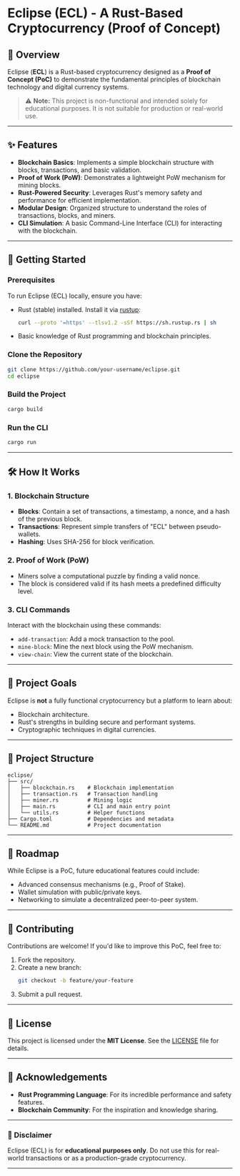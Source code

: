 # Eclipse (ECL) - A Rust-Based Cryptocurrency (Proof of Concept)

## 🌌 Overview

Eclipse (**ECL**) is a Rust-based cryptocurrency designed as a **Proof of Concept (PoC)** to demonstrate the fundamental principles of blockchain technology and digital currency systems.  
> ⚠ **Note:** This project is non-functional and intended solely for educational purposes. It is not suitable for production or real-world use.

---

## ✨ Features

- **Blockchain Basics**: Implements a simple blockchain structure with blocks, transactions, and basic validation.
- **Proof of Work (PoW)**: Demonstrates a lightweight PoW mechanism for mining blocks.
- **Rust-Powered Security**: Leverages Rust's memory safety and performance for efficient implementation.
- **Modular Design**: Organized structure to understand the roles of transactions, blocks, and miners.
- **CLI Simulation**: A basic Command-Line Interface (CLI) for interacting with the blockchain.

---

## 🔧 Getting Started

### Prerequisites
To run Eclipse (ECL) locally, ensure you have:
- Rust (stable) installed. Install it via [rustup](https://rustup.rs/):
  ```bash
  curl --proto '=https' --tlsv1.2 -sSf https://sh.rustup.rs | sh
  ```
- Basic knowledge of Rust programming and blockchain principles.

### Clone the Repository
```bash
git clone https://github.com/your-username/eclipse.git
cd eclipse
```

### Build the Project
```bash
cargo build
```

### Run the CLI
```bash
cargo run
```

---

## 🛠️ How It Works

### 1. Blockchain Structure
- **Blocks**: Contain a set of transactions, a timestamp, a nonce, and a hash of the previous block.
- **Transactions**: Represent simple transfers of "ECL" between pseudo-wallets.
- **Hashing**: Uses SHA-256 for block verification.

### 2. Proof of Work (PoW)
- Miners solve a computational puzzle by finding a valid nonce.
- The block is considered valid if its hash meets a predefined difficulty level.

### 3. CLI Commands
Interact with the blockchain using these commands:
- `add-transaction`: Add a mock transaction to the pool.
- `mine-block`: Mine the next block using the PoW mechanism.
- `view-chain`: View the current state of the blockchain.

---

## 🚀 Project Goals

Eclipse is **not** a fully functional cryptocurrency but a platform to learn about:
- Blockchain architecture.
- Rust's strengths in building secure and performant systems.
- Cryptographic techniques in digital currencies.

---

## 📂 Project Structure
```
eclipse/
├── src/
│   ├── blockchain.rs    # Blockchain implementation
│   ├── transaction.rs   # Transaction handling
│   ├── miner.rs         # Mining logic
│   ├── main.rs          # CLI and main entry point
│   └── utils.rs         # Helper functions
├── Cargo.toml           # Dependencies and metadata
└── README.md            # Project documentation
```

---

## 📝 Roadmap
While Eclipse is a PoC, future educational features could include:
- Advanced consensus mechanisms (e.g., Proof of Stake).
- Wallet simulation with public/private keys.
- Networking to simulate a decentralized peer-to-peer system.

---

## 🤝 Contributing

Contributions are welcome! If you'd like to improve this PoC, feel free to:
1. Fork the repository.
2. Create a new branch:
   ```bash
   git checkout -b feature/your-feature
   ```
3. Submit a pull request.

---

## 📜 License

This project is licensed under the **MIT License**. See the [LICENSE](LICENSE) file for details.

---

## 🌟 Acknowledgements

- **Rust Programming Language**: For its incredible performance and safety features.
- **Blockchain Community**: For the inspiration and knowledge sharing.

---

### 🚧 Disclaimer
Eclipse (ECL) is for **educational purposes only**. Do not use this for real-world transactions or as a production-grade cryptocurrency.

---
``` 


